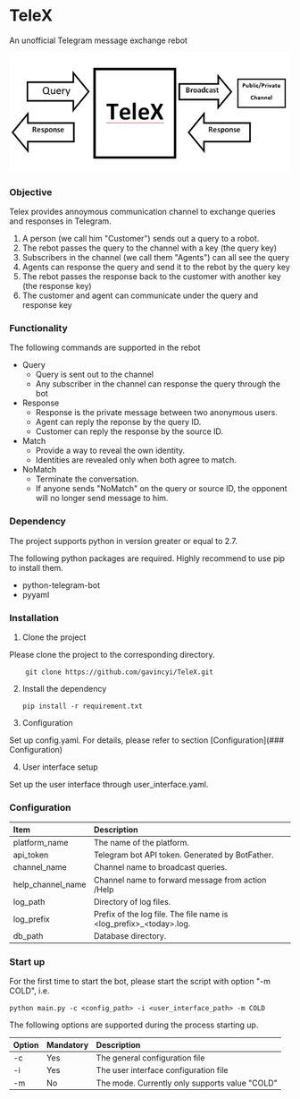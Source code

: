 # TeleX
An unofficial Telegram message exchange rebot

![alt tag](https://github.com/gavincyi/TeleX/blob/master/doc/flow.jpg)

### Objective

Telex provides annoymous communication channel to exchange queries and responses in Telegram. 

1. A person (we call him "Customer") sends out a query to a robot. 
2. The rebot passes the query to the channel with a key (the query key)
3. Subscribers in the channel (we call them "Agents") can all see the query
4. Agents can response the query and send it to the rebot by the query key
5. The rebot passes the response back to the customer with another key (the response key)
6. The customer and agent can communicate under the query and response key

### Functionality

The following commands are supported in the rebot
* Query 
  - Query is sent out to the channel
  - Any subscriber in the channel can response the query through the bot
* Response 
  - Response is the private message between two anonymous users.
  - Agent can reply the reponse by the query ID.
  - Customer can reply the response by the source ID.
* Match 
  - Provide a way to reveal the own identity. 
  - Identities are revealed only when both agree to match.
* NoMatch
  - Terminate the conversation.
  - If anyone sends "NoMatch" on the query or source ID, the opponent will no longer send message to him.

### Dependency
The project supports python in version greater or equal to 2.7.

The following python packages are required. Highly recommend to use pip to install them.
* python-telegram-bot
* pyyaml

### Installation

1.  Clone the project

  Please clone the project to the corresponding directory.

        git clone https://github.com/gavincyi/TeleX.git

2.  Install the dependency

        pip install -r requirement.txt

3.  Configuration

  Set up config.yaml. For details, please refer to section [Configuration](### Configuration)
  
4. User interface setup

  Set up the user interface through user_interface.yaml.

### Configuration ###

| Item | Description|
|:-----|:-----|
| platform_name | The name of the platform. |
| api_token | Telegram bot API token. Generated by BotFather. |
| channel_name | Channel name to broadcast queries. |
| help_channel_name | Channel name to forward message from action /Help |
| log_path | Directory of log files. |
| log_prefix | Prefix of the log file. The file name is \<log_prefix\>_\<today\>.log. |
| db_path | Database directory. |

### Start up
For the first time to start the bot, please start the script with option "-m COLD", i.e.

    python main.py -c <config_path> -i <user_interface_path> -m COLD

The following options are supported during the process starting up.

| Option | Mandatory | Description| 
|:-----|:-----|:-----|
| -c | Yes | The general configuration file |
| -i | Yes | The user interface configuration file |
| -m | No | The mode. Currently only supports value "COLD" |









